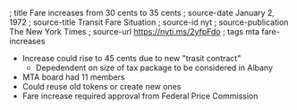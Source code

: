 ; title Fare increases from 30 cents to 35 cents
; source-date January 2, 1972
; source-title Transit Fare Situation
; source-id nyt
; source-publication The New York Times
; source-url https://nyti.ms/2yfpFdo
; tags mta fare-increases

- Increase could rise to 45 cents due to new "trasit contract"
  - Depedendent on size of tax package to be considered in Albany
- MTA board had 11 members
- Could reuse old tokens or create new ones
- Fare increase required approval from Federal Price Commission
